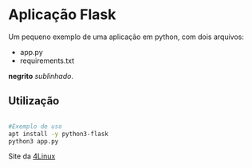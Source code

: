 # Aplicação Flask

Um pequeno exemplo de uma aplicação em python, com dois arquivos:

- app.py
- requirements.txt

 **negrito** *sublinhado*.

## Utilização 

```bash

#Exemplo de uso
apt install -y python3-flask
python3 app.py

```

Site da [4Linux](https://4linux.com.br)
